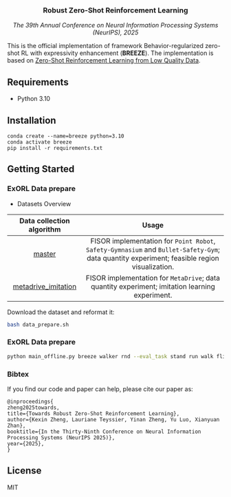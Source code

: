 
<div align="center">
<h3>
  Robust Zero-Shot Reinforcement Learning
</h3>

*The 39th Annual Conference on Neural Information Processing Systems (NeurIPS), 2025*

</div>

This is the official implementation of framework Behavior-regularized zero-shot RL with expressivity enhancement (**BREEZE**). The implementation is based on [Zero-Shot Reinforcement Learning from Low Quality Data](https://enjeeneer.io/projects/zero-shot-rl/).

## Requirements
* Python 3.10

## Installation
```
conda create --name=breeze python=3.10
conda activate breeze
pip install -r requirements.txt
```

## Getting Started
### ExORL Data prepare
- Datasets Overview

| Data collection algorithm 	| Usage 	|
|:---:	|:---:	|
| [master](https://github.com/ZhengYinan-AIR/FISOR) 	| FISOR implementation for ``Point Robot``, ``Safety-Gymnasium`` and ``Bullet-Safety-Gym``; data quantity experiment; feasible region visualization. |
| [metadrive_imitation](https://github.com/ZhengYinan-AIR/FISOR/tree/metadrive_imitation) 	| FISOR implementation for ``MetaDrive``; data quantity experiment; imitation learning experiment. 	|

Download the dataset and reformat it:
```bash
bash data_prepare.sh
```



### ExORL Data prepare


```bash
python main_offline.py breeze walker rnd --eval_task stand run walk flip
```

### Bibtex

If you find our code and paper can help, please cite our paper as:

```commandline
@inproceedings{
zheng2025towards,
title={Towards Robust Zero-Shot Reinforcement Learning},
author={Kexin Zheng, Lauriane Teyssier, Yinan Zheng, Yu Luo, Xianyuan Zhan},
booktitle={In the Thirty-Ninth Conference on Neural Information Processing Systems (NeurIPS 2025)},
year={2025},
}
```

## License
MIT






